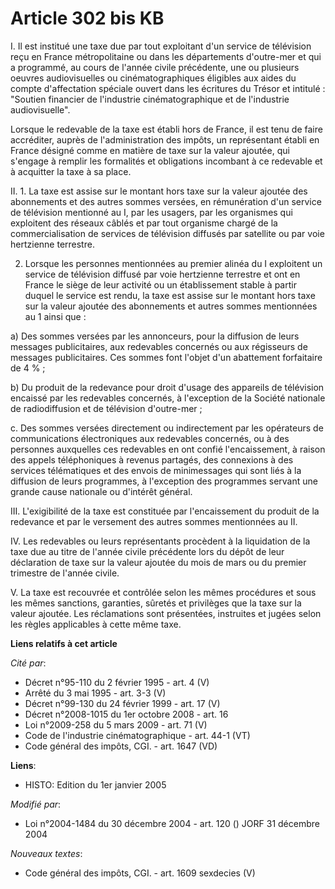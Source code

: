 # Article 302 bis KB

I. Il est institué une taxe due par tout exploitant d'un service de télévision reçu en France métropolitaine ou dans les
départements d'outre-mer et qui a programmé, au cours de l'année civile précédente, une ou plusieurs oeuvres audiovisuelles
ou cinématographiques éligibles aux aides du compte d'affectation spéciale ouvert dans les écritures du Trésor et intitulé :
"Soutien financier de l'industrie cinématographique et de l'industrie audiovisuelle".

Lorsque le redevable de la taxe est établi hors de France, il est tenu de faire accréditer, auprès de l'administration des
impôts, un représentant établi en France désigné comme en matière de taxe sur la valeur ajoutée, qui s'engage à remplir les
formalités et obligations incombant à ce redevable et à acquitter la taxe à sa place.

II. 1. La taxe est assise sur le montant hors taxe sur la valeur ajoutée des abonnements et des autres sommes versées, en
rémunération d'un service de télévision mentionné au I, par les usagers, par les organismes qui exploitent des réseaux câblés
et par tout organisme chargé de la commercialisation de services de télévision diffusés par satellite ou par voie hertzienne
terrestre.

2. Lorsque les personnes mentionnées au premier alinéa du I exploitent un service de télévision diffusé par voie hertzienne
terrestre et ont en France le siège de leur activité ou un établissement stable à partir duquel le service est rendu, la taxe
est assise sur le montant hors taxe sur la valeur ajoutée des abonnements et autres sommes mentionnées au 1 ainsi que :

a) Des sommes versées par les annonceurs, pour la diffusion de leurs messages publicitaires, aux redevables concernés ou aux
régisseurs de messages publicitaires. Ces sommes font l'objet d'un abattement forfaitaire de 4 % ;

b) Du produit de la redevance pour droit d'usage des appareils de télévision encaissé par les redevables concernés, à
l'exception de la Société nationale de radiodiffusion et de télévision d'outre-mer ;

c. Des sommes versées directement ou indirectement par les opérateurs de communications électroniques aux redevables
concernés, ou à des personnes auxquelles ces redevables en ont confié l'encaissement, à raison des appels téléphoniques à
revenus partagés, des connexions à des services télématiques et des envois de minimessages qui sont liés à la diffusion de
leurs programmes, à l'exception des programmes servant une grande cause nationale ou d'intérêt général.

III. L'exigibilité de la taxe est constituée par l'encaissement du produit de la redevance et par le versement des autres
sommes mentionnées au II.

IV. Les redevables ou leurs représentants procèdent à la liquidation de la taxe due au titre de l'année civile précédente
lors du dépôt de leur déclaration de taxe sur la valeur ajoutée du mois de mars ou du premier trimestre de l'année civile.

V. La taxe est recouvrée et contrôlée selon les mêmes procédures et sous les mêmes sanctions, garanties, sûretés et
privilèges que la taxe sur la valeur ajoutée. Les réclamations sont présentées, instruites et jugées selon les règles
applicables à cette même taxe.

**Liens relatifs à cet article**

_Cité par_:

  - Décret n°95-110 du 2 février 1995 - art. 4 (V)
  - Arrêté du 3 mai 1995 - art. 3-3 (V)
  - Décret n°99-130 du 24 février 1999 - art. 17 (V)
  - Décret n°2008-1015 du 1er octobre 2008 - art. 16
  - Loi n°2009-258 du 5 mars 2009 - art. 71 (V)
  - Code de l'industrie cinématographique - art. 44-1 (VT)
  - Code général des impôts, CGI. - art. 1647 (VD)

**Liens**:

  - HISTO: Edition du 1er janvier 2005

_Modifié par_:

  - Loi n°2004-1484 du 30 décembre 2004 - art. 120 () JORF 31 décembre 2004

_Nouveaux textes_:

  - Code général des impôts, CGI. - art. 1609 sexdecies (V)
